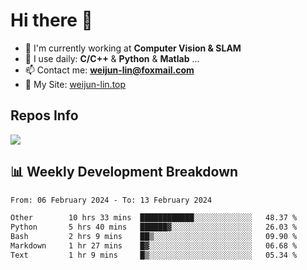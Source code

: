 # Hi there 👋

<!--
**Weijun-Lin/Weijun-Lin** is a ✨ _special_ ✨ repository because its `README.md` (this file) appears on your GitHub profile.

Here are some ideas to get you started:

- 🔭 I’m currently working on ...
- 🌱 I’m currently learning ...
- 👯 I’m looking to collaborate on ...
- 🤔 I’m looking for help with ...
- 💬 Ask me about ...
- 📫 How to reach me: ...
- 😄 Pronouns: ...
- ⚡ Fun fact: ...
-->

- 🏢 I'm currently working at **Computer Vision & SLAM**
- 🚀 I use daily: **C/C++** & **Python** & **Matlab** ...
- 📫 Contact me: **weijun-lin@foxmail.com**
- 🔗 My Site: [weijun-lin.top](https://weijun-lin.top/)

  

## Repos Info
![](https://github-readme-stats.vercel.app/api?username=Weijun-Lin&theme=cobalt)

## 📊 Weekly Development Breakdown

<!--START_SECTION:waka-->

```txt
From: 06 February 2024 - To: 13 February 2024

Other        10 hrs 33 mins  ████████████░░░░░░░░░░░░░   48.37 %
Python       5 hrs 40 mins   ██████▓░░░░░░░░░░░░░░░░░░   26.03 %
Bash         2 hrs 9 mins    ██▒░░░░░░░░░░░░░░░░░░░░░░   09.90 %
Markdown     1 hr 27 mins    █▓░░░░░░░░░░░░░░░░░░░░░░░   06.68 %
Text         1 hr 9 mins     █▒░░░░░░░░░░░░░░░░░░░░░░░   05.34 %
```

<!--END_SECTION:waka-->
